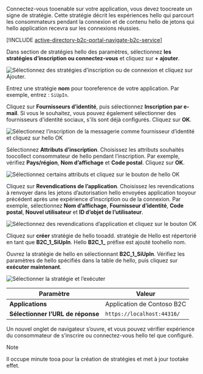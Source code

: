 Connectez-vous tooenable sur votre application, vous devez toocreate un signe de stratégie. Cette stratégie décrit les expériences hello qui parcourt les consommateurs pendant la connexion et de contenu hello de jetons qui hello application recevra sur les connexions réussies.

[!INCLUDE [active-directory-b2c-portal-navigate-b2c-service](active-directory-b2c-portal-navigate-b2c-service.md)]

Dans section de stratégies hello des paramètres, sélectionnez **les stratégies d’inscription ou connectez-vous** et cliquez sur **+ ajouter**.

![Sélectionnez des stratégies d’inscription ou de connexion et cliquez sur Ajouter.](media/active-directory-b2c-create-sign-in-sign-up-policy/add-b2c-signup-signin-policy.png)

Entrez une stratégie **nom** pour tooreference de votre application. Par exemple, entrez : `SiUpIn`.

Cliquez sur **Fournisseurs d’identité**, puis sélectionnez **Inscription par e-mail**. Si vous le souhaitez, vous pouvez également sélectionner des fournisseurs d'identité sociaux, s'ils sont déjà configurés. Cliquez sur **OK**.

![Sélectionnez l’inscription de la messagerie comme fournisseur d’identité et cliquez sur hello OK](media/active-directory-b2c-create-sign-in-sign-up-policy/add-b2c-signup-signin-identity-providers.png)

Sélectionnez **Attributs d’inscription**. Choisissez les attributs souhaités toocollect consommateur de hello pendant l’inscription. Par exemple, vérifiez **Pays/région**, **Nom d’affichage** et **Code postal**. Cliquez sur **OK**.

![Sélectionnez certains attributs et cliquez sur le bouton de hello OK](media/active-directory-b2c-create-sign-in-sign-up-policy/add-b2c-signup-signin-sign-up-attributes.png)

Cliquez sur **Revendications de l’application**. Choisissez les revendications à renvoyer dans les jetons d’autorisation hello envoyées application tooyour précédent après une expérience d’inscription ou de la connexion. Par exemple, sélectionnez **Nom d’affichage**, **Fournisseur d’identité**, **Code postal**, **Nouvel utilisateur** et **ID d’objet de l’utilisateur**.

![Sélectionnez des revendications d’application et cliquez sur le bouton OK](media/active-directory-b2c-create-sign-in-sign-up-policy/add-b2c-signup-signin-application-claims.png)

Cliquez sur **créer** stratégie de hello tooadd. stratégie de Hello est répertorié en tant que **B2C_1_SiUpIn**. Hello **B2C_1_** préfixe est ajouté toohello nom.

Ouvrez la stratégie de hello en sélectionnant **B2C_1_SiUpIn**. Vérifiez les paramètres de hello spécifiés dans la table de hello, puis cliquez sur **exécuter maintenant**.

![Sélectionner la stratégie et l’exécuter](media/active-directory-b2c-create-sign-in-sign-up-policy/run-b2c-signup-signin-policy.png)

| Paramètre      | Valeur  |
| ------------ | ------ |
| **Applications** | Application de Contoso B2C |
| **Sélectionner l’URL de réponse** | `https://localhost:44316/` |

Un nouvel onglet de navigateur s’ouvre, et vous pouvez vérifier expérience du consommateur de s’inscrire ou connectez-vous hello tel que configuré.

> [!NOTE]
> Il occupe minute tooa pour la création de stratégies et met à jour tootake effet.
>